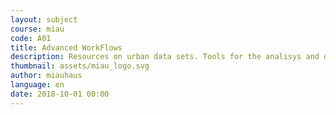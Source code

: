 ```yaml
---
layout: subject
course: miau
code: A01
title: Advanced WorkFlows
description: Resources on urban data sets. Tools for the analisys and design in complex data environments. GiS and territory
thumbnail: assets/miau_logo.svg
author: miauhaus
language: en
date: 2018-10-01 00:00
---
```

